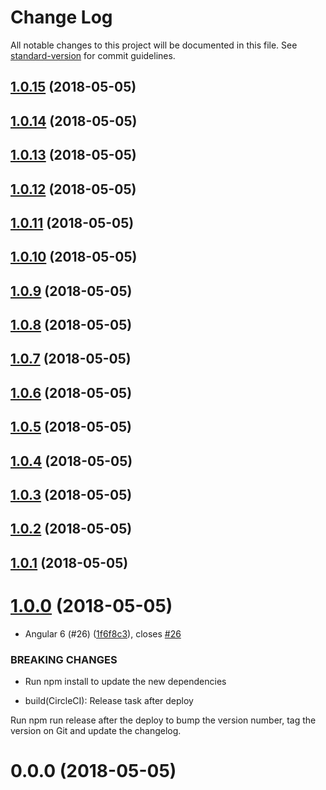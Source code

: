 # Change Log

All notable changes to this project will be documented in this file. See [standard-version](https://github.com/conventional-changelog/standard-version) for commit guidelines.

<a name="1.0.15"></a>
## [1.0.15](https://github.com/ItalianCoders/myBudget-web-frontend/compare/v1.0.14...v1.0.15) (2018-05-05)



<a name="1.0.14"></a>
## [1.0.14](https://github.com/ItalianCoders/myBudget-web-frontend/compare/v1.0.13...v1.0.14) (2018-05-05)



<a name="1.0.13"></a>
## [1.0.13](https://github.com/ItalianCoders/myBudget-web-frontend/compare/v1.0.12...v1.0.13) (2018-05-05)



<a name="1.0.12"></a>
## [1.0.12](https://github.com/ItalianCoders/myBudget-web-frontend/compare/v1.0.11...v1.0.12) (2018-05-05)



<a name="1.0.11"></a>
## [1.0.11](https://github.com/ItalianCoders/myBudget-web-frontend/compare/v1.0.9...v1.0.11) (2018-05-05)



<a name="1.0.10"></a>
## [1.0.10](https://github.com/ItalianCoders/myBudget-web-frontend/compare/v1.0.9...v1.0.10) (2018-05-05)



<a name="1.0.9"></a>
## [1.0.9](https://github.com/ItalianCoders/myBudget-web-frontend/compare/v1.0.8...v1.0.9) (2018-05-05)



<a name="1.0.8"></a>
## [1.0.8](https://github.com/ItalianCoders/myBudget-web-frontend/compare/v1.0.7...v1.0.8) (2018-05-05)



<a name="1.0.7"></a>
## [1.0.7](https://github.com/ItalianCoders/myBudget-web-frontend/compare/v1.0.6...v1.0.7) (2018-05-05)



<a name="1.0.6"></a>
## [1.0.6](https://github.com/ItalianCoders/myBudget-web-frontend/compare/v1.0.5...v1.0.6) (2018-05-05)



<a name="1.0.5"></a>
## [1.0.5](https://github.com/ItalianCoders/myBudget-web-frontend/compare/v1.0.4...v1.0.5) (2018-05-05)



<a name="1.0.4"></a>
## [1.0.4](https://github.com/ItalianCoders/myBudget-web-frontend/compare/v1.0.2...v1.0.4) (2018-05-05)



<a name="1.0.3"></a>
## [1.0.3](https://github.com/ItalianCoders/myBudget-web-frontend/compare/v1.0.2...v1.0.3) (2018-05-05)



<a name="1.0.2"></a>
## [1.0.2](https://github.com/ItalianCoders/myBudget-web-frontend/compare/v1.0.1...v1.0.2) (2018-05-05)



<a name="1.0.1"></a>
## [1.0.1](https://github.com/ItalianCoders/myBudget-web-frontend/compare/v1.0.0...v1.0.1) (2018-05-05)



<a name="1.0.0"></a>
# [1.0.0](https://github.com/ItalianCoders/myBudget-web-frontend/compare/v0.0.0...v1.0.0) (2018-05-05)


* Angular 6 (#26) ([1f6f8c3](https://github.com/ItalianCoders/myBudget-web-frontend/commit/1f6f8c3)), closes [#26](https://github.com/ItalianCoders/myBudget-web-frontend/issues/26)


### BREAKING CHANGES

* Run npm install to update the new dependencies

* build(CircleCI): Release task after deploy

Run npm run release after the deploy to bump the version number, tag the
version on Git and update the changelog.



<a name="0.0.0"></a>
# 0.0.0 (2018-05-05)
